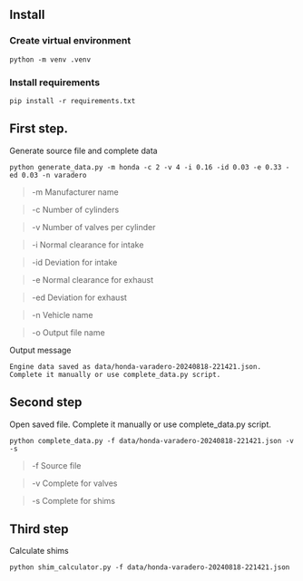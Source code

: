 ## Install

### Create virtual environment
```commandline
python -m venv .venv
```

### Install requirements
```commandline
pip install -r requirements.txt
```


## First step.
Generate source file and complete data

```commandline
python generate_data.py -m honda -c 2 -v 4 -i 0.16 -id 0.03 -e 0.33 -ed 0.03 -n varadero
```
> -m Manufacturer name

> -c Number of cylinders

> -v Number of valves per cylinder

> -i Normal clearance for intake

> -id Deviation for intake

> -e Normal clearance for exhaust

> -ed Deviation for exhaust

> -n Vehicle name

> -o Output file name

Output message
```text
Engine data saved as data/honda-varadero-20240818-221421.json. Complete it manually or use complete_data.py script.
```


## Second step
Open saved file. Complete it manually or use complete_data.py script.

```commandline
python complete_data.py -f data/honda-varadero-20240818-221421.json -v -s
```
> -f Source file

> -v Complete for valves

> -s Complete for shims


## Third step
Calculate shims

```commandline
python shim_calculator.py -f data/honda-varadero-20240818-221421.json
```
